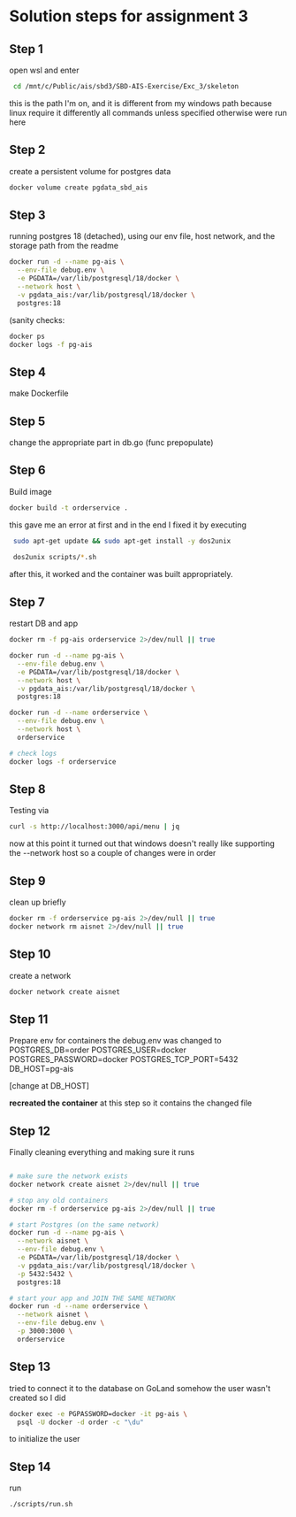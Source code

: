 # Solution steps for assignment 3

## Step 1
open wsl and enter
```bash
 cd /mnt/c/Public/ais/sbd3/SBD-AIS-Exercise/Exc_3/skeleton
```
this is the path I'm on, and it is different from my windows path because linux require it differently
all commands unless specified otherwise were run here

## Step 2
create a persistent volume for postgres data
```bash
docker volume create pgdata_sbd_ais
```

## Step 3
running postgres 18 (detached), using our env file, host network, and the storage path from the readme
```bash
docker run -d --name pg-ais \
  --env-file debug.env \
  -e PGDATA=/var/lib/postgresql/18/docker \
  --network host \
  -v pgdata_ais:/var/lib/postgresql/18/docker \
  postgres:18
```

(sanity checks:
````bash
docker ps
docker logs -f pg-ais 
````

## Step 4
make Dockerfile

## Step 5
change the appropriate part in db.go (func prepopulate)

## Step 6
Build image
```bash
docker build -t orderservice .
```
this gave me an error at first and in the end I fixed it by executing
```bash
 sudo apt-get update && sudo apt-get install -y dos2unix
 
 dos2unix scripts/*.sh
```

after this, it worked and the container was built appropriately.

## Step 7
restart DB and app
```bash
docker rm -f pg-ais orderservice 2>/dev/null || true

docker run -d --name pg-ais \
  --env-file debug.env \
  -e PGDATA=/var/lib/postgresql/18/docker \
  --network host \
  -v pgdata_ais:/var/lib/postgresql/18/docker \
  postgres:18

docker run -d --name orderservice \
  --env-file debug.env \
  --network host \
  orderservice

# check logs
docker logs -f orderservice
```

## Step 8
Testing via
```bash
curl -s http://localhost:3000/api/menu | jq
```
now at this point it turned out that windows doesn't really like supporting the --network host so a couple of changes were in order

## Step 9
clean up briefly
```bash
docker rm -f orderservice pg-ais 2>/dev/null || true
docker network rm aisnet 2>/dev/null || true
```

## Step 10
create a network
```bash
docker network create aisnet
```

## Step 11
Prepare env for containers
the debug.env was changed to
POSTGRES_DB=order
POSTGRES_USER=docker
POSTGRES_PASSWORD=docker
POSTGRES_TCP_PORT=5432
DB_HOST=pg-ais

[change at DB_HOST]

**recreated the container** at this step so it contains the changed file

## Step 12
Finally cleaning everything and making sure it runs

```bash

# make sure the network exists
docker network create aisnet 2>/dev/null || true

# stop any old containers
docker rm -f orderservice pg-ais 2>/dev/null || true

# start Postgres (on the same network)
docker run -d --name pg-ais \
  --network aisnet \
  --env-file debug.env \
  -e PGDATA=/var/lib/postgresql/18/docker \
  -v pgdata_ais:/var/lib/postgresql/18/docker \
  -p 5432:5432 \
  postgres:18

# start your app and JOIN THE SAME NETWORK
docker run -d --name orderservice \
  --network aisnet \
  --env-file debug.env \
  -p 3000:3000 \
  orderservice

```

## Step 13

tried to connect it to the database on GoLand
somehow the user wasn't created so I did
```bash
docker exec -e PGPASSWORD=docker -it pg-ais \
  psql -U docker -d order -c "\du"
```

to initialize the user

## Step 14
run
```bash
./scripts/run.sh
```



